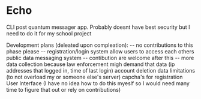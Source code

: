 # Echo
CLI post quantum messager app. Probably doesnt have best security but I need to do it for my school project

Development plans (deleated upon compleation):
  -- no contributions to this phase please --
  registration/login system
  allow users to access each others public data
  messaging system
  -- contibution are welcome after this --
  more data collection because law enforcement migh demand that data (ip addresses that logged in, time of last login)
  account deletion
  data limitations (to not overload my or someone else's server)
  capcha's for registration
  User Interface (I have no idea how to do this myeslf so I would need many time to figure that out or rely on contributions)
